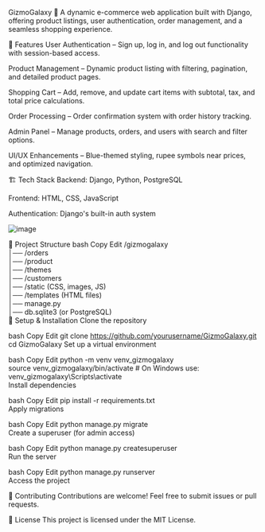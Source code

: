 GizmoGalaxy 🛒
A dynamic e-commerce web application built with Django, offering product listings, user authentication, order management, and a seamless shopping experience.

🚀 Features
User Authentication – Sign up, log in, and log out functionality with session-based access.

Product Management – Dynamic product listing with filtering, pagination, and detailed product pages.

Shopping Cart – Add, remove, and update cart items with subtotal, tax, and total price calculations.

Order Processing – Order confirmation system with order history tracking.

Admin Panel – Manage products, orders, and users with search and filter options.

UI/UX Enhancements – Blue-themed styling, rupee symbols near prices, and optimized navigation.

🏗 Tech Stack
Backend: Django, Python, PostgreSQL

Frontend: HTML, CSS, JavaScript

Authentication: Django's built-in auth system

![image](https://github.com/user-attachments/assets/28e8d120-5e8d-4b6a-813c-be61ffe09de4)

📂 Project Structure
bash
Copy
Edit
/gizmogalaxy  
│── /orders  
│── /product  
│── /themes  
│── /customers  
│── /static (CSS, images, JS)  
│── /templates (HTML files)  
│── manage.py  
│── db.sqlite3 (or PostgreSQL)  
🔧 Setup & Installation
Clone the repository

bash
Copy
Edit
git clone https://github.com/yourusername/GizmoGalaxy.git
cd GizmoGalaxy
Set up a virtual environment

bash
Copy
Edit
python -m venv venv_gizmogalaxy  
source venv_gizmogalaxy/bin/activate  # On Windows use: venv_gizmogalaxy\Scripts\activate  
Install dependencies

bash
Copy
Edit
pip install -r requirements.txt  
Apply migrations

bash
Copy
Edit
python manage.py migrate  
Create a superuser (for admin access)

bash
Copy
Edit
python manage.py createsuperuser  
Run the server

bash
Copy
Edit
python manage.py runserver  
Access the project


🤝 Contributing
Contributions are welcome! Feel free to submit issues or pull requests.

📜 License
This project is licensed under the MIT License.
